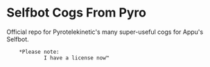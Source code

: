 # Selfbot Cogs From Pyro
Official repo for Pyrotelekinetic's many super-useful cogs for Appu's Selfbot.

        *Please note:
                I have a license now™

